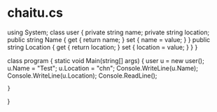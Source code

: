 # chaitu.cs

using System;
class user
{
    private string name;
    private string location;
    public string Name
    {
        get { return name; }
        set { name = value; }
    }
    public string Location
    {
        get { return location; }
        set { location = value; }
    }
}

class program
{
    static void Main(string[] args)
    {
        user u = new user();
        u.Name = "Test";
        u.Location = "chn";
        Console.WriteLine(u.Name);
        Console.WriteLine(u.Location);
        Console.ReadLine();

    }
}
